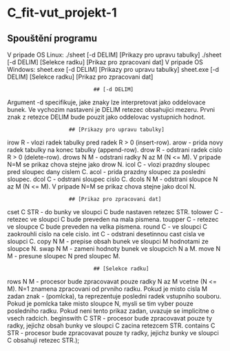 # C_fit-vut_projekt-1
## Spouštění programu
V pripade OS Linux: 
./sheet [-d DELIM] [Prikazy pro upravu tabulky]
./sheet [-d DELIM] [Selekce radku] [Prikaz pro zpracovani dat]
V pripade OS Windows: 
sheet.exe [-d DELIM] [Prikazy pro upravu tabulky]
sheet.exe [-d DELIM] [Selekce radku] [Prikaz pro zpracovani dat]

                                ## [-d DELIM]

Argument -d specifikuje, jake znaky lze interpretovat jako oddelovace bunek.
Ve vychozim nastaveni je DELIM retezec obsahujici mezeru.
Prvni znak z retezce DELIM bude pouzit jako oddelovac vystupnich hodnot.

                        ## [Prikazy pro upravu tabulky]

irow R - vlozi radek tabulky pred radek R > 0 (insert-row).
arow - prida novy radek tabulky na konec tabulky (append-row).
drow R - odstrani radek cislo R > 0 (delete-row).
drows N M - odstrani radky N az M (N <= M).
V pripade N=M se prikaz chova stejne jako drow N.
icol C - vlozi prazdny sloupec pred sloupec dany cislem C.
acol - prida prazdny sloupec za posledni sloupec.
dcol C - odstrani sloupec cislo C.
dcols N M - odstrani sloupce N az M (N <= M).
V pripade N=M se prikaz chova stejne jako dcol N.

                        ## [Prikaz pro zpracovani dat]

cset C STR - do bunky ve sloupci C bude nastaven retezec STR.
tolower C - retezec ve sloupci C bude preveden na mala pismena.
toupper C - retezec ve sloupce C bude preveden na velka pismena.
round C - ve sloupci C zaokrouhli cislo na cele cislo.
int C - odstrani desetinnou cast cisla ve sloupci C.
copy N M - prepise obsah bunek ve sloupci M hodnotami ze sloupce N.
swap N M - zameni hodnoty bunek ve sloupcich N a M.
move N M - presune sloupec N pred sloupec M.

                                ## [Selekce radku]

rows N M - procesor bude zpracovavat pouze radky N az M vcetne (N <= M).
N=1 znamena zpracovani od prvniho radku. 
Pokud je misto cisla M zadan znak - (pomlcka), 
ta reprezentuje posledni radek vstupniho souboru. 
Pokud je pomlcka take misto sloupce N, mysli se tim vyber pouze posledniho radku.
Pokud neni tento prikaz zadan, uvazuje se implicitne o vsech radcich.
beginswith C STR - procesor bude zpracovavat pouze ty radky,
jejichz obsah bunky ve sloupci C zacina retezcem STR.
contains C STR - procesor bude zpracovavat pouze ty radky, 
jejichz bunky ve sloupci C obsahuji retezec STR.);